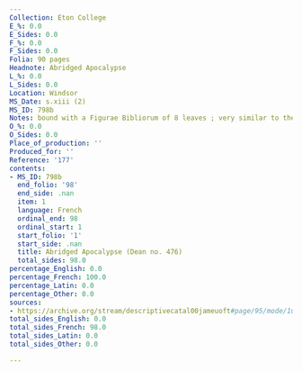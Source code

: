 ```yaml
---
Collection: Eton College
E_%: 0.0
E_Sides: 0.0
F_%: 0.0
F_Sides: 0.0
Folia: 90 pages
Headnote: Abridged Apocalypse
L_%: 0.0
L_Sides: 0.0
Location: Windsor
MS_Date: s.xiii (2)
MS_ID: 798b
Notes: bound with a Figurae Bibliorum of 8 leaves ; very similar to the Lambeth Apocalypse
O_%: 0.0
O_Sides: 0.0
Place_of_production: ''
Produced_for: ''
Reference: '177'
contents:
- MS_ID: 798b
  end_folio: '98'
  end_side: .nan
  item: 1
  language: French
  ordinal_end: 98
  ordinal_start: 1
  start_folio: '1'
  start_side: .nan
  title: Abridged Apocalypse (Dean no. 476)
  total_sides: 98.0
percentage_English: 0.0
percentage_French: 100.0
percentage_Latin: 0.0
percentage_Other: 0.0
sources:
- https://archive.org/stream/descriptivecatal00jameuoft#page/95/mode/1up
total_sides_English: 0.0
total_sides_French: 98.0
total_sides_Latin: 0.0
total_sides_Other: 0.0

---
```

